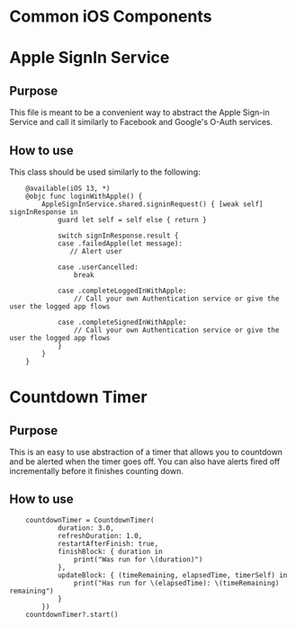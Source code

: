 # Common iOS Components

# Apple SignIn Service
## Purpose
This file is meant to be a convenient way to abstract the Apple Sign-in Service and call it similarly to Facebook and Google's O-Auth services.

## How to use 
This class should be used similarly to the following: 

```
    @available(iOS 13, *)
    @objc func loginWithApple() {
        AppleSignInService.shared.signinRequest() { [weak self] signInResponse in
            guard let self = self else { return }

            switch signInResponse.result {
            case .failedApple(let message):
               // Alert user 

            case .userCancelled:
                break

            case .completeLoggedInWithApple:
                // Call your own Authentication service or give the user the logged app flows 

            case .completeSignedInWithApple:
                // Call your own Authentication service or give the user the logged app flows 
            }
        }
    }
```

# Countdown Timer
## Purpose 
This is an easy to use abstraction of a timer that allows you to countdown and be alerted when the timer goes off. 
You can also have alerts fired off incrementally before it finishes counting down. 

## How to use
```
    countdownTimer = CountdownTimer(
            duration: 3.0,
            refreshDuration: 1.0,
            restartAfterFinish: true,
            finishBlock: { duration in
                print("Was run for \(duration)")
            },
            updateBlock: { (timeRemaining, elapsedTime, timerSelf) in
                print("Has run for \(elapsedTime): \(timeRemaining) remaining")
            }
        })
    countdownTimer?.start()
```

